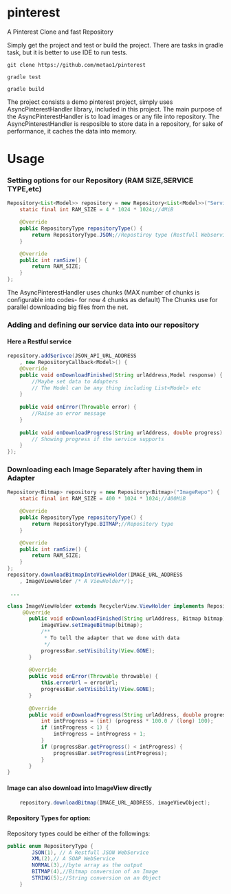 # pinterest
A Pinterest Clone and fast Repository

Simply get the project and test or build the project.
There are tasks in gradle task, but it is better to use IDE to run tests.

`git clone https://github.com/metao1/pinterest`

`gradle test`

`gradle build`

The project consists a demo pinterest project, simply uses AsyncPinterestHandler library, included in this project.
The main purpose of the AsyncPinterestHandler is to load images or any file into repository. 
The AsyncPinterestHandler is resposible to store data in a repository, for sake of performance, it caches the data into memory.

# Usage

### Setting options for our Repository (RAM SIZE,SERVICE TYPE,etc) 
```java  
Repository<List<Model>> repository = new Repository<List<Model>>("ServiceRepo") {
    static final int RAM_SIZE = 4 * 1024 * 1024;//4MiB

    @Override
    public RepositoryType repositoryType() {
        return RepositoryType.JSON;//Repostiroy type (Restfull Webservice)
    }

    @Override
    public int ramSize() {
        return RAM_SIZE;
    }
};
```

The AsyncPinterestHandler uses chunks (MAX number of chunks is configurable into codes- for now 4 chunks as default)
The Chunks use for parallel downloading big files from the net.

### Adding and defining our service data into our repository

#### Here a Restful service 
```java
repository.addSerivce(JSON_API_URL_ADDRESS
    , new RepositoryCallback<Model>() {
    @Override
    public void onDownloadFinished(String urlAddress,Model response) {
        //Maybe set data to Adapters
        // The Model can be any thing including List<Model> etc
    }
                    
    public void onError(Throwable error) {
        //Raise an error message
    }
                    
    public void onDownloadProgress(String urlAddress, double progress) {
        // Showing progress if the service supports
    }
});
```                
### Downloading each Image Separately after having them in  Adapter              
```java
Repository<Bitmap> repository = new Repository<Bitmap>("ImageRepo") {
    static final int RAM_SIZE = 400 * 1024 * 1024;//400MiB

    @Override
    public RepositoryType repositoryType() {
        return RepositoryType.BITMAP;//Repository type
    }

    @Override
    public int ramSize() {
        return RAM_SIZE;
    }
};
repository.downloadBitmapIntoViewHolder(IMAGE_URL_ADDRESS
    , ImageViewHolder /* A ViewHolder*/);

 ...

class ImageViewHolder extends RecyclerView.ViewHolder implements RepositoryCallbackInterface<Bitmap>{
     @Override
       public void onDownloadFinished(String urlAddress, Bitmap bitmap) {
           imageView.setImageBitmap(bitmap);
           /**
            * To tell the adapter that we done with data
            */
           progressBar.setVisibility(View.GONE);
       }
   
       @Override
       public void onError(Throwable throwable) {
           this.errorUrl = errorUrl;   
           progressBar.setVisibility(View.GONE);
       }
   
       @Override
       public void onDownloadProgress(String urlAddress, double progress) {
           int intProgress = (int) (progress * 100.0 / (long) 100);
           if (intProgress < 1) {
               intProgress = intProgress + 1;
           }
           if (progressBar.getProgress() < intProgress) {
               progressBar.setProgress(intProgress);
           }
       }
}
```

#### Image can also download into ImageView directly

```java
    repository.downloadBitmap(IMAGE_URL_ADDRESS, imageViewObject);
```

#### Repository Types for option:

Repository types could be either of the followings:  

```java 
public enum RepositoryType {
        JSON(1), // A Restfull JSON WebService
        XML(2),// A SOAP WebService
        NORMAL(3),//byte array as the output
        BITMAP(4),//Bitmap conversion of an Image
        STRING(5);//String conversion on an Object       
    }
```